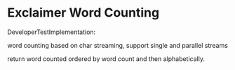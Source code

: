 # Exclaimer Word Counting

DeveloperTestImplementation:

word counting based on char streaming, support single and parallel streams

return word counted ordered by word count and then alphabetically.

